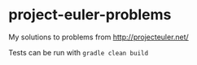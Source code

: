 project-euler-problems
======================

My solutions to problems from http://projecteuler.net/

Tests can be run with `gradle clean build`
